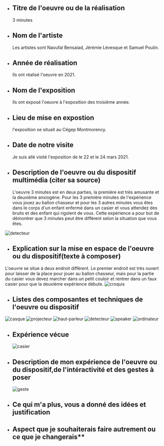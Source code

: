 - ## Titre de l'oeuvre ou de la réalisation
   3 minutes

- ## Nom de l'artiste
  Les artistes sont Naoufal Bensaiad, Jérémie Lévesque et Samuel Poulin.

- ## Année de réalisation
  Ils ont réalisé l'oeuvre en 2021.

- ## Nom de l'exposition
  Ils ont exposé l'oeuvre à l'exposition des troisième année.

- ## Lieu de mise en expostion
  l'exposition se situait au Cégep Montmorency.

- ## Date de notre visite
  Je suis allé visité l'exposition de le 22 et le 24 mars 2021.

- ## Description de l'oeuvre ou du dispositif multimédia (citer sa source)
   L'oeuvre 3 minutes est en deux parties, la première est très amusante et la deuxième anxiogène. Pour les 3 première minutes de l'expérience vous jouez au ballon chasseur et pour les 3 autres minutes vous êtes dans le corps d'un enfant enfermé dans un casier et vous attendez des bruits et des enfant qui rigolent de vous. Cette expérience a pour but de démontrer que 3 minutes peut être différent selon la situation que vous êtes.
 
 
 ![detecteur](medias/image_fascicule.JPG)

- ## Explication sur la mise en espace de l'oeuvre ou du dispositif(texte à composer)
 L'oeuvre se situe à deux endroit différent. Le premier endroit est très ouvert pour laisser de la place pour jouer au ballon chasseur, mais pour la partie du casier vous devez marcher dans un petit couloir et rentrer dans un faux casier pour que la deuxième expérience débute.
![croquis](croquis/croquis.png)

- ## Listes des composantes et techniques de l'oeuvre ou dispositif
  
   
 ![casque](medias/image_casque.JPG)
 ![projecteur](medias/image_projecteur.JPG)
 ![haut-parleur](medias/photo_haut_parleur.JPG)
 ![detecteur](medias/photo_detecteur.JPG)
 ![speaker](medias/photo_speaker.JPG)
 ![ordinateur](medias/image_ordinateur.JPG)
 

- ## Expérience vécue
  ![casier](medias/photo_casier.JPG)

- ## Description de mon expérience de l'oeuvre ou du dispositif,de l'intéractivité et des gestes à poser
  ![geste](medias/image_couloir.JPG)

- ## Ce qui m'a plus, vous a donné des idées et justification

- ## Aspect que je souhaiterais faire autrement ou ce que je changerais**
